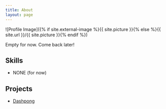 ```yaml
---
title: About
layout: page
---
```

![Profile Image]({% if site.external-image %}{{ site.picture }}{% else %}{{ site.url }}/{{ site.picture }}{% endif %})

<p>Empty for now. Come back later!</p>


<h2>Skills</h2>

<ul class="skill-list">
	<li>NONE (for now)</li>
</ul>

<h2>Projects</h2>

<ul>
	<li><a href="https://store.steampowered.com/app/1729250/Dashpong/">Dashpong</a></li>
</ul>
